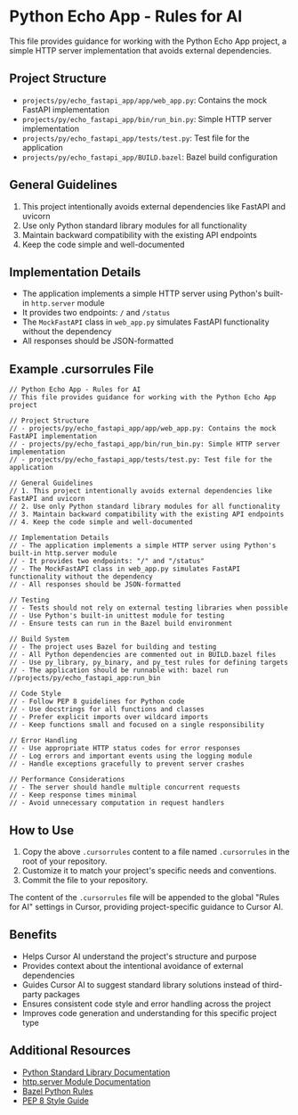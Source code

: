 # Python Echo App - Rules for AI

This file provides guidance for working with the Python Echo App project, a simple HTTP server implementation that avoids external dependencies.

## Project Structure

- `projects/py/echo_fastapi_app/app/web_app.py`: Contains the mock FastAPI implementation
- `projects/py/echo_fastapi_app/bin/run_bin.py`: Simple HTTP server implementation
- `projects/py/echo_fastapi_app/tests/test.py`: Test file for the application
- `projects/py/echo_fastapi_app/BUILD.bazel`: Bazel build configuration

## General Guidelines

1. This project intentionally avoids external dependencies like FastAPI and uvicorn
2. Use only Python standard library modules for all functionality
3. Maintain backward compatibility with the existing API endpoints
4. Keep the code simple and well-documented

## Implementation Details

- The application implements a simple HTTP server using Python's built-in `http.server` module
- It provides two endpoints: `/` and `/status`
- The `MockFastAPI` class in `web_app.py` simulates FastAPI functionality without the dependency
- All responses should be JSON-formatted

## Example .cursorrules File

```
// Python Echo App - Rules for AI
// This file provides guidance for working with the Python Echo App project

// Project Structure
// - projects/py/echo_fastapi_app/app/web_app.py: Contains the mock FastAPI implementation
// - projects/py/echo_fastapi_app/bin/run_bin.py: Simple HTTP server implementation
// - projects/py/echo_fastapi_app/tests/test.py: Test file for the application

// General Guidelines
// 1. This project intentionally avoids external dependencies like FastAPI and uvicorn
// 2. Use only Python standard library modules for all functionality
// 3. Maintain backward compatibility with the existing API endpoints
// 4. Keep the code simple and well-documented

// Implementation Details
// - The application implements a simple HTTP server using Python's built-in http.server module
// - It provides two endpoints: "/" and "/status"
// - The MockFastAPI class in web_app.py simulates FastAPI functionality without the dependency
// - All responses should be JSON-formatted

// Testing
// - Tests should not rely on external testing libraries when possible
// - Use Python's built-in unittest module for testing
// - Ensure tests can run in the Bazel build environment

// Build System
// - The project uses Bazel for building and testing
// - All Python dependencies are commented out in BUILD.bazel files
// - Use py_library, py_binary, and py_test rules for defining targets
// - The application should be runnable with: bazel run //projects/py/echo_fastapi_app:run_bin

// Code Style
// - Follow PEP 8 guidelines for Python code
// - Use docstrings for all functions and classes
// - Prefer explicit imports over wildcard imports
// - Keep functions small and focused on a single responsibility

// Error Handling
// - Use appropriate HTTP status codes for error responses
// - Log errors and important events using the logging module
// - Handle exceptions gracefully to prevent server crashes

// Performance Considerations
// - The server should handle multiple concurrent requests
// - Keep response times minimal
// - Avoid unnecessary computation in request handlers
```

## How to Use

1. Copy the above `.cursorrules` content to a file named `.cursorrules` in the root of your repository.
2. Customize it to match your project's specific needs and conventions.
3. Commit the file to your repository.

The content of the `.cursorrules` file will be appended to the global "Rules for AI" settings in Cursor, providing project-specific guidance to Cursor AI.

## Benefits

- Helps Cursor AI understand the project's structure and purpose
- Provides context about the intentional avoidance of external dependencies
- Guides Cursor AI to suggest standard library solutions instead of third-party packages
- Ensures consistent code style and error handling across the project
- Improves code generation and understanding for this specific project type

## Additional Resources

- [Python Standard Library Documentation](https://docs.python.org/3/library/index.html)
- [http.server Module Documentation](https://docs.python.org/3/library/http.server.html)
- [Bazel Python Rules](https://bazel.build/reference/be/python)
- [PEP 8 Style Guide](https://peps.python.org/pep-0008/) 